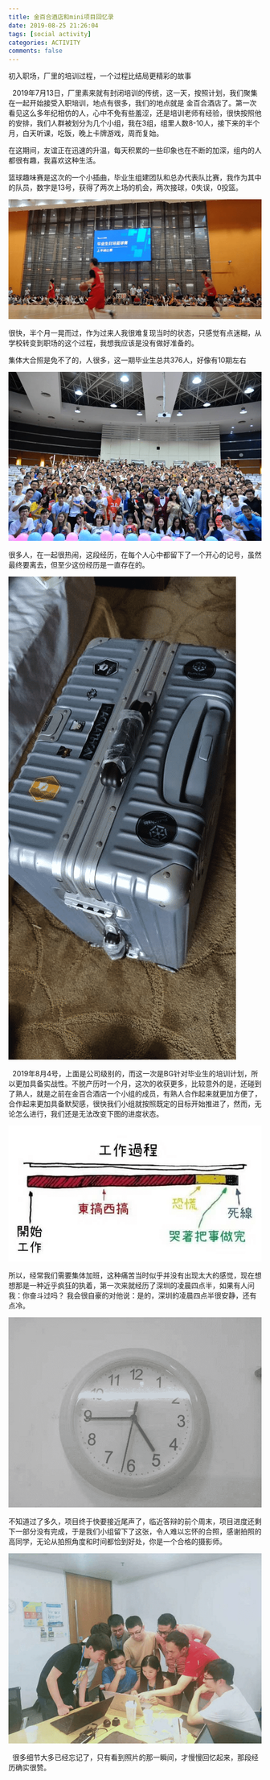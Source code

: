```yaml
---
title: 金百合酒店和mini项目回忆录
date: 2019-08-25 21:26:04
tags: [social activity]
categories: ACTIVITY
comments: false
---
```


初入职场，厂里的培训过程，一个过程比结局更精彩的故事

<!--more-->

&nbsp;&nbsp;2019年7月13日，厂里素来就有封闭培训的传统，这一天，按照计划，我们聚集在一起开始接受入职培训，地点有很多，我们的地点就是 金百合酒店了。第一次看见这么多年纪相仿的人，心中不免有些羞涩，还是培训老师有经验，很快按照他的安排，我们人群被划分为几个小组，我在3组，组里人数8-10人，接下来的半个月，白天听课，吃饭，晚上卡牌游戏，周而复始。

在这期间，友谊正在迅速的升温，每天积累的一些印象也在不断的加深，组内的人都很有趣，我喜欢这种生活。

篮球趣味赛是这次的一个小插曲，毕业生组建团队和总办代表队比赛，我作为其中的队员，数字是13号，获得了两次上场的机会，两次接球，0失误，0投篮。

![image-20200209172113560](金百合酒店和mini项目回忆录/image/image-20200209172113560.png)

很快，半个月一晃而过，作为过来人我很难复现当时的状态，只感觉有点迷糊，从学校转变到职场的这个过程，我想我应该是没有做好准备的。

集体大合照是免不了的，人很多，这一期毕业生总共376人，好像有10期左右

![image-20200209171819914](金百合酒店和mini项目回忆录/image/image-20200209171819914.png)

很多人，在一起很热闹，这段经历，在每个人心中都留下了一个开心的记号，虽然最终要离去，但至少这份经历是一直存在的。

![image-20200209172535834](金百合酒店和mini项目回忆录/image/image-20200209172535834.png)



&nbsp;&nbsp;2019年8月4号，上面是公司级别的，而这一次是BG针对毕业生的培训计划，所以更加具备实战性。不脱产历时一个月，这次的收获更多，比较意外的是，还碰到了熟人，就是之前在金百合酒店一个小组的成员，有熟人合作起来就更加方便了，合作起来更加具备默契感，很快我们小组就按照既定的目标开始推进了，然而，无论怎么进行，我们还是无法改变下图的进度状态。

![image-20200209174037280](金百合酒店和mini项目回忆录/image/image-20200209174037280.png)

所以，经常我们需要集体加班，这种痛苦当时似乎并没有出现太大的感觉，现在想想那是一种近乎疯狂的执着，第一次来就经历了深圳的凌晨四点半，如果有人问我：你奋斗过吗？ 我会很自豪的对他说：是的，深圳的凌晨四点半很安静，还有点冷。

![image-20200209174305852](金百合酒店和mini项目回忆录/image/image-20200209174305852.png)

不知道过了多久，项目终于快要接近尾声了，临近答辩的前个周末，项目进度还剩下一部分没有完成，于是我们小组留下了这张，令人难以忘怀的合照，感谢拍照的高同学，无论从拍照角度和时间都恰到好处，你是一个合格的摄影师。

![image-20200209174746426](金百合酒店和mini项目回忆录/image/image-20200209174746426.png)

&nbsp;&nbsp;很多细节大多已经忘记了，只有看到照片的那一瞬间，才慢慢回忆起来，那段经历确实很赞。